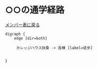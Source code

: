 # ○○の通学経路

[メンバー表に戻る](member.md#メンバー表)

```graphviz
digraph {
    edge [dir=both]

     カレッジハウス扶桑 -> 各棟 [label=徒歩]

    
}
```


